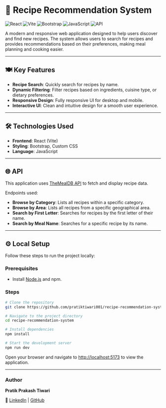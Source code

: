 # 🍳 Recipe Recommendation System

![React](https://img.shields.io/badge/React-20232A?style=for-the-badge&logo=react&logoColor=61DAFB)
![Vite](https://img.shields.io/badge/Vite-646CFF?style=for-the-badge&logo=vite&logoColor=FFD62E)
![Bootstrap](https://img.shields.io/badge/Bootstrap-563D7C?style=for-the-badge&logo=bootstrap&logoColor=white)
![JavaScript](https://img.shields.io/badge/JavaScript-F7DF1E?style=for-the-badge&logo=javascript&logoColor=black)
![API](https://img.shields.io/badge/API-TheMealDB-orange?style=for-the-badge)

A modern and responsive web application designed to help users discover and find new recipes. The system allows users to search for recipes and provides recommendations based on their preferences, making meal planning and cooking easier.

---

## 🍽️ Key Features
- **Recipe Search**: Quickly search for recipes by name.  
- **Dynamic Filtering**: Filter recipes based on ingredients, cuisine type, or dietary preferences.  
- **Responsive Design**: Fully responsive UI for desktop and mobile.  
- **Interactive UI**: Clean and intuitive design for a smooth user experience.  

---

## 🛠️ Technologies Used
- **Frontend**: React (Vite)  
- **Styling**: Bootstrap, Custom CSS  
- **Language**: JavaScript  

---

## 🌐 API
This application uses [TheMealDB API](https://www.themealdb.com/) to fetch and display recipe data.  

Endpoints used:
- **Browse by Category**: Lists all recipes within a specific category.  
- **Browse by Area**: Lists all recipes from a specific geographical area.  
- **Search by First Letter**: Searches for recipes by the first letter of their name.  
- **Search by Meal Name**: Searches for a specific recipe by its name.  

---

## ⚙️ Local Setup

Follow these steps to run the project locally:

### Prerequisites
- Install [Node.js](https://nodejs.org/) and npm.

### Steps
```bash
# Clone the repository
git clone https://github.com/pratiktiwari001/recipe-recommendation-system.git

# Navigate to the project directory
cd recipe-recommendation-system

# Install dependencies
npm install

# Start the development server
npm run dev
```

Open your browser and navigate to [http://localhost:5173](http://localhost:5173) to view the application.

---

### Author  
**Pratik Prakash Tiwari**  

🔗 [LinkedIn](https://www.linkedin.com/in/tiwaripratik222) | [GitHub](https://github.com/pratiktiwari001) 
